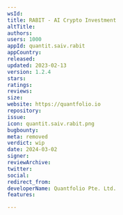 ```yaml
---
wsId: 
title: RABIT - AI Crypto Investment
altTitle: 
authors: 
users: 1000
appId: quantit.saiv.rabit
appCountry: 
released: 
updated: 2023-02-13
version: 1.2.4
stars: 
ratings: 
reviews: 
size: 
website: https://quantfolio.io
repository: 
issue: 
icon: quantit.saiv.rabit.png
bugbounty: 
meta: removed
verdict: wip
date: 2024-03-02
signer: 
reviewArchive: 
twitter: 
social: 
redirect_from: 
developerName: Quantfolio Pte. Ltd.
features: 

---
```


